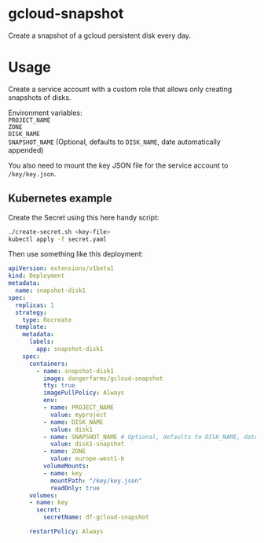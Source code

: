 # gcloud-snapshot

Create a snapshot of a gcloud persistent disk every day.

# Usage

Create a service account with a custom role that allows only creating snapshots of disks.

Environment variables:  
`PROJECT_NAME`  
`ZONE`  
`DISK_NAME`  
`SNAPSHOT_NAME` (Optional, defaults to `DISK_NAME`, date automatically appended)

You also need to mount the key JSON file for the service account to `/key/key.json`.

## Kubernetes example

Create the Secret using this here handy script:

```bash
./create-secret.sh <key-file>
kubectl apply -f secret.yaml
```

Then use something like this deployment:
```yaml
apiVersion: extensions/v1beta1
kind: Deployment
metadata:
  name: snapshot-disk1
spec:
  replicas: 1
  strategy:
    type: Recreate
  template:
    metadata:
      labels:
        app: snapshot-disk1
    spec:
      containers:
        - name: snapshot-disk1
          image: dangerfarms/gcloud-snapshot
          tty: true
          imagePullPolicy: Always
          env:
          - name: PROJECT_NAME
            value: myproject
          - name: DISK_NAME
            value: disk1
          - name: SNAPSHOT_NAME # Optional, defaults to DISK_NAME, date automatically appended
            value: disk1-snapshot
          - name: ZONE
            value: europe-west1-b
          volumeMounts:
          - name: key
            mountPath: "/key/key.json"
            readOnly: true
      volumes:
      - name: key
        secret:
          secretName: df-gcloud-snapshot

      restartPolicy: Always
```